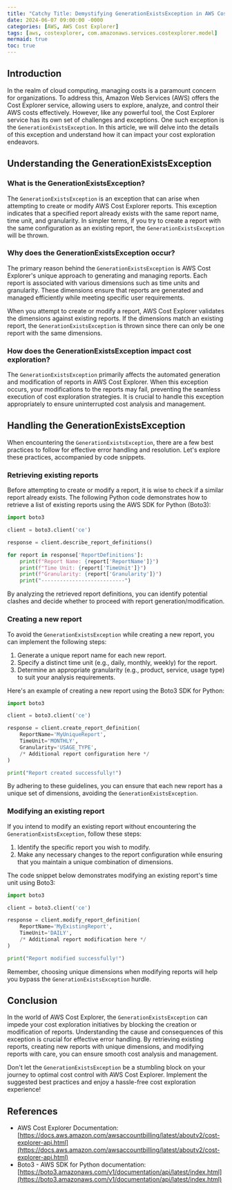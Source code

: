 ```yaml
---
title: "Catchy Title: Demystifying GenerationExistsException in AWS Cost Explorer"
date: 2024-06-07 09:00:00 -0000
categories: [AWS, AWS Cost Explorer]
tags: [aws, costexplorer, com.amazonaws.services.costexplorer.model]
mermaid: true
toc: true
---
```



## Introduction

In the realm of cloud computing, managing costs is a paramount concern for organizations. To address this, Amazon Web Services (AWS) offers the Cost Explorer service, allowing users to explore, analyze, and control their AWS costs effectively. However, like any powerful tool, the Cost Explorer service has its own set of challenges and exceptions. One such exception is the `GenerationExistsException`. In this article, we will delve into the details of this exception and understand how it can impact your cost exploration endeavors.

## Understanding the GenerationExistsException

### What is the GenerationExistsException?

The `GenerationExistsException` is an exception that can arise when attempting to create or modify AWS Cost Explorer reports. This exception indicates that a specified report already exists with the same report name, time unit, and granularity. In simpler terms, if you try to create a report with the same configuration as an existing report, the `GenerationExistsException` will be thrown.

### Why does the GenerationExistsException occur?

The primary reason behind the `GenerationExistsException` is AWS Cost Explorer's unique approach to generating and managing reports. Each report is associated with various dimensions such as time units and granularity. These dimensions ensure that reports are generated and managed efficiently while meeting specific user requirements.

When you attempt to create or modify a report, AWS Cost Explorer validates the dimensions against existing reports. If the dimensions match an existing report, the `GenerationExistsException` is thrown since there can only be one report with the same dimensions.

### How does the GenerationExistsException impact cost exploration?

The `GenerationExistsException` primarily affects the automated generation and modification of reports in AWS Cost Explorer. When this exception occurs, your modifications to the reports may fail, preventing the seamless execution of cost exploration strategies. It is crucial to handle this exception appropriately to ensure uninterrupted cost analysis and management.

## Handling the GenerationExistsException

When encountering the `GenerationExistsException`, there are a few best practices to follow for effective error handling and resolution. Let's explore these practices, accompanied by code snippets.

### Retrieving existing reports

Before attempting to create or modify a report, it is wise to check if a similar report already exists. The following Python code demonstrates how to retrieve a list of existing reports using the AWS SDK for Python (Boto3):

```python
import boto3

client = boto3.client('ce')

response = client.describe_report_definitions()

for report in response['ReportDefinitions']:
    print(f"Report Name: {report['ReportName']}")
    print(f"Time Unit: {report['TimeUnit']}")
    print(f"Granularity: {report['Granularity']}")
    print("---------------------------")
```

By analyzing the retrieved report definitions, you can identify potential clashes and decide whether to proceed with report generation/modification.

### Creating a new report

To avoid the `GenerationExistsException` while creating a new report, you can implement the following steps:

1. Generate a unique report name for each new report.
2. Specify a distinct time unit (e.g., daily, monthly, weekly) for the report.
3. Determine an appropriate granularity (e.g., product, service, usage type) to suit your analysis requirements.

Here's an example of creating a new report using the Boto3 SDK for Python:

```python
import boto3

client = boto3.client('ce')

response = client.create_report_definition(
    ReportName='MyUniqueReport',
    TimeUnit='MONTHLY',
    Granularity='USAGE_TYPE',
    /* Additional report configuration here */
)

print("Report created successfully!")
```

By adhering to these guidelines, you can ensure that each new report has a unique set of dimensions, avoiding the `GenerationExistsException`.

### Modifying an existing report

If you intend to modify an existing report without encountering the `GenerationExistsException`, follow these steps:

1. Identify the specific report you wish to modify.
2. Make any necessary changes to the report configuration while ensuring that you maintain a unique combination of dimensions.

The code snippet below demonstrates modifying an existing report's time unit using Boto3:

```python
import boto3

client = boto3.client('ce')

response = client.modify_report_definition(
    ReportName='MyExistingReport',
    TimeUnit='DAILY',
    /* Additional report modification here */
)

print("Report modified successfully!")
```

Remember, choosing unique dimensions when modifying reports will help you bypass the `GenerationExistsException` hurdle.

## Conclusion

In the world of AWS Cost Explorer, the `GenerationExistsException` can impede your cost exploration initiatives by blocking the creation or modification of reports. Understanding the cause and consequences of this exception is crucial for effective error handling. By retrieving existing reports, creating new reports with unique dimensions, and modifying reports with care, you can ensure smooth cost analysis and management.

Don't let the `GenerationExistsException` be a stumbling block on your journey to optimal cost control with AWS Cost Explorer. Implement the suggested best practices and enjoy a hassle-free cost exploration experience!

## References

- AWS Cost Explorer Documentation: [https://docs.aws.amazon.com/awsaccountbilling/latest/aboutv2/cost-explorer-api.html](https://docs.aws.amazon.com/awsaccountbilling/latest/aboutv2/cost-explorer-api.html)
- Boto3 - AWS SDK for Python documentation: [https://boto3.amazonaws.com/v1/documentation/api/latest/index.html](https://boto3.amazonaws.com/v1/documentation/api/latest/index.html)